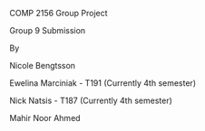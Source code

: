 COMP 2156 Group Project

Group 9 Submission

By

Nicole Bengtsson

Ewelina Marciniak - T191 (Currently 4th semester)

Nick Natsis - T187 (Currently 4th semester)

Mahir Noor Ahmed
